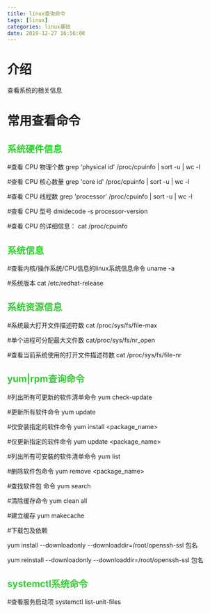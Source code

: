```yaml
---
title: linux查询命令
tags: [linux]
categories: linux基础
date: 2019-12-27 16:56:00
---
```


# 介绍
查看系统的相关信息

# 常用查看命令
## <font color='32CD32'>系统硬件信息</font>

#查看 CPU 物理个数
grep 'physical id' /proc/cpuinfo | sort -u | wc -l

#查看 CPU 核心数量
grep 'core id' /proc/cpuinfo | sort -u | wc -l

#查看 CPU 线程数
grep 'processor' /proc/cpuinfo | sort -u | wc -l

#查看 CPU  型号
dmidecode -s processor-version

#查看 CPU 的详细信息：
cat /proc/cpuinfo

## <font color='32CD32'>系统信息</font>
#查看内核/操作系统/CPU信息的linux系统信息命令
uname -a     

#系统版本
cat /etc/redhat-release 

## <font color='32CD32'>系统资源信息</font>
#系统最大打开文件描述符数
cat /proc/sys/fs/file-max

#单个进程可分配最大文件数
cat/proc/sys/fs/nr_open		

#查看当前系统使用的打开文件描述符数
cat /proc/sys/fs/file-nr		

## <font color='32CD32'>yum|rpm查询命令</font>
#列出所有可更新的软件清单命令
yum check-update

#更新所有软件命令
yum update

#仅安装指定的软件命令
yum install <package_name>

#仅更新指定的软件命令
yum update <package_name>

#列出所有可安裝的软件清单命令
yum list

#删除软件包命令
yum remove <package_name>

#查找软件包 命令
yum search <keyword>

#清除缓存命令
yum clean all

#建立缓存
yum makecache

#下载包及依赖

yum install --downloadonly --downloaddir=/root/openssh-ssl 包名

yum reinstall --downloadonly --downloaddir=/root/openssh-ssl 包名



## <font color='32CD32'>systemctl系统命令</font>
#查看服务启动项
systemctl list-unit-files 